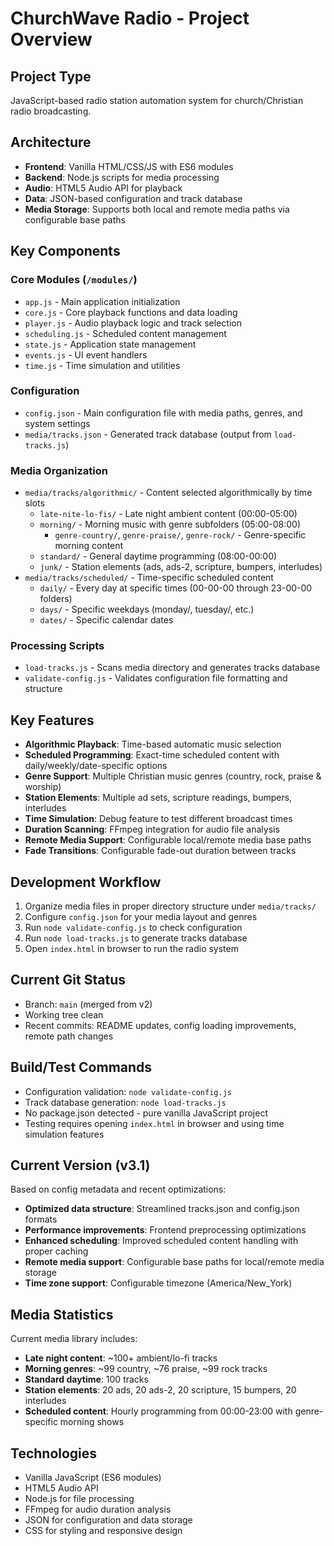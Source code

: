 # ChurchWave Radio - Project Overview

## Project Type
JavaScript-based radio station automation system for church/Christian radio broadcasting.

## Architecture
- **Frontend**: Vanilla HTML/CSS/JS with ES6 modules
- **Backend**: Node.js scripts for media processing
- **Audio**: HTML5 Audio API for playback
- **Data**: JSON-based configuration and track database
- **Media Storage**: Supports both local and remote media paths via configurable base paths

## Key Components

### Core Modules (`/modules/`)
- `app.js` - Main application initialization
- `core.js` - Core playback functions and data loading
- `player.js` - Audio playback logic and track selection
- `scheduling.js` - Scheduled content management
- `state.js` - Application state management
- `events.js` - UI event handlers
- `time.js` - Time simulation and utilities

### Configuration
- `config.json` - Main configuration file with media paths, genres, and system settings
- `media/tracks.json` - Generated track database (output from `load-tracks.js`)

### Media Organization
- `media/tracks/algorithmic/` - Content selected algorithmically by time slots
  - `late-nite-lo-fis/` - Late night ambient content (00:00-05:00)
  - `morning/` - Morning music with genre subfolders (05:00-08:00)
    - `genre-country/`, `genre-praise/`, `genre-rock/` - Genre-specific morning content
  - `standard/` - General daytime programming (08:00-00:00)
  - `junk/` - Station elements (ads, ads-2, scripture, bumpers, interludes)
- `media/tracks/scheduled/` - Time-specific scheduled content
  - `daily/` - Every day at specific times (00-00-00 through 23-00-00 folders)
  - `days/` - Specific weekdays (monday/, tuesday/, etc.)
  - `dates/` - Specific calendar dates

### Processing Scripts
- `load-tracks.js` - Scans media directory and generates tracks database
- `validate-config.js` - Validates configuration file formatting and structure

## Key Features
- **Algorithmic Playback**: Time-based automatic music selection
- **Scheduled Programming**: Exact-time scheduled content with daily/weekly/date-specific options
- **Genre Support**: Multiple Christian music genres (country, rock, praise & worship)
- **Station Elements**: Multiple ad sets, scripture readings, bumpers, interludes
- **Time Simulation**: Debug feature to test different broadcast times
- **Duration Scanning**: FFmpeg integration for audio file analysis
- **Remote Media Support**: Configurable local/remote media base paths
- **Fade Transitions**: Configurable fade-out duration between tracks

## Development Workflow
1. Organize media files in proper directory structure under `media/tracks/`
2. Configure `config.json` for your media layout and genres
3. Run `node validate-config.js` to check configuration
4. Run `node load-tracks.js` to generate tracks database
5. Open `index.html` in browser to run the radio system

## Current Git Status
- Branch: `main` (merged from v2)
- Working tree clean
- Recent commits: README updates, config loading improvements, remote path changes

## Build/Test Commands
- Configuration validation: `node validate-config.js`
- Track database generation: `node load-tracks.js`  
- No package.json detected - pure vanilla JavaScript project
- Testing requires opening `index.html` in browser and using time simulation features

## Current Version (v3.1)
Based on config metadata and recent optimizations:
- **Optimized data structure**: Streamlined tracks.json and config.json formats
- **Performance improvements**: Frontend preprocessing optimizations
- **Enhanced scheduling**: Improved scheduled content handling with proper caching
- **Remote media support**: Configurable base paths for local/remote media storage
- **Time zone support**: Configurable timezone (America/New_York)

## Media Statistics
Current media library includes:
- **Late night content**: ~100+ ambient/lo-fi tracks
- **Morning genres**: ~99 country, ~76 praise, ~99 rock tracks
- **Standard daytime**: 100 tracks
- **Station elements**: 20 ads, 20 ads-2, 20 scripture, 15 bumpers, 20 interludes
- **Scheduled content**: Hourly programming from 00:00-23:00 with genre-specific morning shows

## Technologies
- Vanilla JavaScript (ES6 modules)
- HTML5 Audio API
- Node.js for file processing
- FFmpeg for audio duration analysis
- JSON for configuration and data storage
- CSS for styling and responsive design
